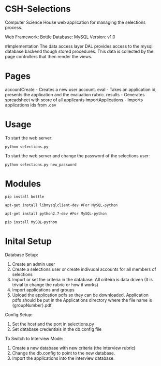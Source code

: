 # CSH-Selections
Computer Science House web application for managing the selections process.

Web Framework: Bottle
Database: MySQL
Version: v1.0

#Implementation
The data access layer DAL provides access to the mysql database backend though stored procedures. This data is collected by the page controllers that then render the views.

# Pages
accountCreate - Creates a new user account.
eval - Takes an application id, presents the application and the evaluation rubric.
results - Generates spreadsheet with score of all applicants
importApplications - Imports applications ids from .csv

# Usage
To start the web server:

`python selections.py`

To start the web server and change the password of the selections user:

`python selections.py new_password`

# Modules
`pip install bottle`

`apt-get install libmysqlclient-dev #For MySQL-python`

`apt-get install python2.7-dev #For MySQL-python`

`pip install MySQL-python`


# Inital Setup
Database Setup:
1) Create an admin user
2) Create a selections user or create indivudal accounts for all members of selections
3) Import or set the criteria in the database. All criteira is data driven (It is trivial to change the rubric or how it works)
4) Import applications and groups
5) Upload the application pdfs so they can be downloaded. Application pdfs should be put in the Applications directory where the file name is {groupNumber}.pdf.

Config Setup:
1) Set the host and the port in selections.py
2) Set database credentials in the db.config file

To Switch to Interview Mode:
1) Create a new database with new criteria (the interview rubric)
2) Change the db.config to point to the new database.
3) Import the applications into the interview database.
